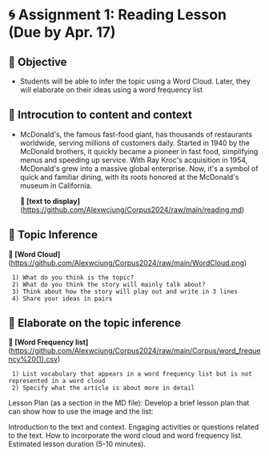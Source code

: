 
# 🌀 Assignment 1: Reading Lesson (Due by Apr. 17)

## 🍇 Objective 
+ Students will be able to infer the topic using a Word Cloud. Later, they will elaborate on their ideas using a word frequency list

## 🍇 Introcution to content and context 
+ McDonald's, the famous fast-food giant, has thousands of restaurants worldwide, serving millions of customers daily. Started in 1940 by the McDonald brothers, it quickly became a pioneer in fast food, simplifying menus and speeding up service. With Ray Kroc's acquisition in 1954, McDonald's grew into a massive global enterprise. Now, it's a symbol of quick and familiar dining, with its roots honored at the McDonald's museum in California.

   **🌱 [text to display]** (https://github.com/Alexwcjung/Corpus2024/raw/main/reading.md)

## 🍇 Topic Inference

   **🌱 [Word Cloud]** (https://github.com/Alexwcjung/Corpus2024/raw/main/WordCloud.png)
``` 
 1) What do you think is the topic?
 2) What do you think the story will mainly talk about?
 3) Think about how the story will play out and write in 3 lines
 4) Share your ideas in pairs
```

## 🍇 Elaborate on the topic inference
   **🌱 [Word Frequency list]** (https://github.com/Alexwcjung/Corpus2024/raw/main/Corpus/word_frequency%20(1).csv)
``` 
 1) List vocabulary that appears in a word frequency list but is not represented in a word cloud
 2) Specify what the article is about more in detail 
``` 
Lesson Plan (as a section in the MD file): Develop a brief lesson plan that can show how to use the image and the list:

Introduction to the text and context.
Engaging activities or questions related to the text.
How to incorporate the word cloud and word frequency list.
Estimated lesson duration (5-10 minutes).

